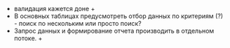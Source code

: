 - валидация кажется доне + 
- В основных таблицах предусмотреть отбор данных по критериям (?) - поиск по нескольким или просто поиск?
- Запрос данных и формирование отчета производить в отдельном потоке. +
